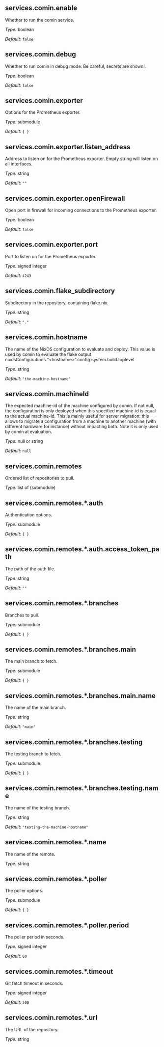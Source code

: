 ## services\.comin\.enable



Whether to run the comin service\.



*Type:*
boolean



*Default:*
` false `



## services\.comin\.debug

Whether to run comin in debug mode\. Be careful, secrets are shown!\.



*Type:*
boolean



*Default:*
` false `



## services\.comin\.exporter



Options for the Prometheus exporter\.



*Type:*
submodule



*Default:*
` { } `



## services\.comin\.exporter\.listen_address



Address to listen on for the Prometheus exporter\. Empty string will listen on all interfaces\.



*Type:*
string



*Default:*
` "" `



## services\.comin\.exporter\.openFirewall



Open port in firewall for incoming connections to the Prometheus exporter\.



*Type:*
boolean



*Default:*
` false `



## services\.comin\.exporter\.port



Port to listen on for the Prometheus exporter\.



*Type:*
signed integer



*Default:*
` 4243 `



## services\.comin\.flake_subdirectory



Subdirectory in the repository, containing flake\.nix\.



*Type:*
string



*Default:*
` "." `



## services\.comin\.hostname



The name of the NixOS configuration to evaluate and
deploy\. This value is used by comin to evaluate the
flake output
nixosConfigurations\.“\<hostname>”\.config\.system\.build\.toplevel



*Type:*
string



*Default:*
` "the-machine-hostname" `



## services\.comin\.machineId



The expected machine-id of the machine configured by
comin\. If not null, the configuration is only deployed
when this specified machine-id is equal to the actual
machine-id\.
This is mainly useful for server migration: this allows
to migrate a configuration from a machine to another
machine (with different hardware for instance) without
impacting both\.
Note it is only used by comin at evaluation\.



*Type:*
null or string



*Default:*
` null `



## services\.comin\.remotes



Ordered list of repositories to pull\.



*Type:*
list of (submodule)



## services\.comin\.remotes\.\*\.auth



Authentication options\.



*Type:*
submodule



*Default:*
` { } `



## services\.comin\.remotes\.\*\.auth\.access_token_path



The path of the auth file\.



*Type:*
string



*Default:*
` "" `



## services\.comin\.remotes\.\*\.branches



Branches to pull\.



*Type:*
submodule



*Default:*
` { } `



## services\.comin\.remotes\.\*\.branches\.main



The main branch to fetch\.



*Type:*
submodule



*Default:*
` { } `



## services\.comin\.remotes\.\*\.branches\.main\.name



The name of the main branch\.



*Type:*
string



*Default:*
` "main" `



## services\.comin\.remotes\.\*\.branches\.testing



The testing branch to fetch\.



*Type:*
submodule



*Default:*
` { } `



## services\.comin\.remotes\.\*\.branches\.testing\.name



The name of the testing branch\.



*Type:*
string



*Default:*
` "testing-the-machine-hostname" `



## services\.comin\.remotes\.\*\.name



The name of the remote\.



*Type:*
string



## services\.comin\.remotes\.\*\.poller



The poller options\.



*Type:*
submodule



*Default:*
` { } `



## services\.comin\.remotes\.\*\.poller\.period



The poller period in seconds\.



*Type:*
signed integer



*Default:*
` 60 `



## services\.comin\.remotes\.\*\.timeout



Git fetch timeout in seconds\.



*Type:*
signed integer



*Default:*
` 300 `



## services\.comin\.remotes\.\*\.url



The URL of the repository\.



*Type:*
string


